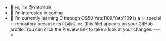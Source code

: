 - 👋 Hi, I’m @Yato1109
- 👀 I’m interested in coding
- 🌱 I’m currently learning C through CS50
Yato1109/Yato1109 is a ✨ special ✨ repository because its `README.md` (this file) appears on your GitHub profile.
You can click the Preview link to take a look at your changes.
--->
